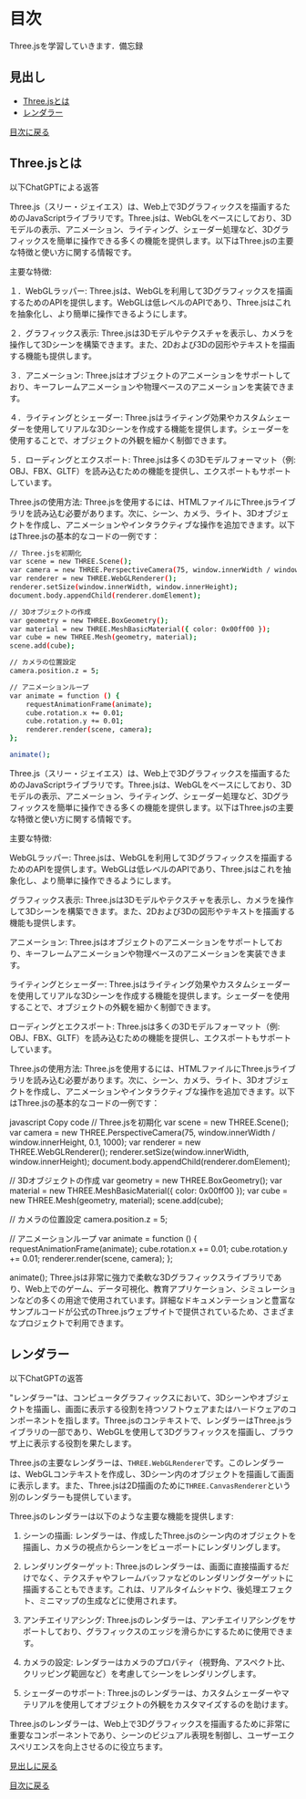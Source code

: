 # 目次

Three.jsを学習していきます．備忘録

## 見出し
- [Three.jsとは](#Three.jsとは)
- [レンダラー](#レンダラー)


[目次に戻る](../README.md)


## Three.jsとは
以下ChatGPTによる返答


Three.js（スリー・ジェイエス）は、Web上で3Dグラフィックスを描画するためのJavaScriptライブラリです。Three.jsは、WebGLをベースにしており、3Dモデルの表示、アニメーション、ライティング、シェーダー処理など、3Dグラフィックスを簡単に操作できる多くの機能を提供します。以下はThree.jsの主要な特徴と使い方に関する情報です。

主要な特徴:

１．WebGLラッパー: Three.jsは、WebGLを利用して3Dグラフィックスを描画するためのAPIを提供します。WebGLは低レベルのAPIであり、Three.jsはこれを抽象化し、より簡単に操作できるようにします。

２．グラフィックス表示: Three.jsは3Dモデルやテクスチャを表示し、カメラを操作して3Dシーンを構築できます。また、2Dおよび3Dの図形やテキストを描画する機能も提供します。

３．アニメーション: Three.jsはオブジェクトのアニメーションをサポートしており、キーフレームアニメーションや物理ベースのアニメーションを実装できます。

４．ライティングとシェーダー: Three.jsはライティング効果やカスタムシェーダーを使用してリアルな3Dシーンを作成する機能を提供します。シェーダーを使用することで、オブジェクトの外観を細かく制御できます。

５．ローディングとエクスポート: Three.jsは多くの3Dモデルフォーマット（例: OBJ、FBX、GLTF）を読み込むための機能を提供し、エクスポートもサポートしています。

Three.jsの使用方法:
Three.jsを使用するには、HTMLファイルにThree.jsライブラリを読み込む必要があります。次に、シーン、カメラ、ライト、3Dオブジェクトを作成し、アニメーションやインタラクティブな操作を追加できます。以下はThree.jsの基本的なコードの一例です：
```bash
// Three.jsを初期化
var scene = new THREE.Scene();
var camera = new THREE.PerspectiveCamera(75, window.innerWidth / window.innerHeight, 0.1, 1000);
var renderer = new THREE.WebGLRenderer();
renderer.setSize(window.innerWidth, window.innerHeight);
document.body.appendChild(renderer.domElement);

// 3Dオブジェクトの作成
var geometry = new THREE.BoxGeometry();
var material = new THREE.MeshBasicMaterial({ color: 0x00ff00 });
var cube = new THREE.Mesh(geometry, material);
scene.add(cube);

// カメラの位置設定
camera.position.z = 5;

// アニメーションループ
var animate = function () {
    requestAnimationFrame(animate);
    cube.rotation.x += 0.01;
    cube.rotation.y += 0.01;
    renderer.render(scene, camera);
};

animate();

```

Three.js（スリー・ジェイエス）は、Web上で3Dグラフィックスを描画するためのJavaScriptライブラリです。Three.jsは、WebGLをベースにしており、3Dモデルの表示、アニメーション、ライティング、シェーダー処理など、3Dグラフィックスを簡単に操作できる多くの機能を提供します。以下はThree.jsの主要な特徴と使い方に関する情報です。

主要な特徴:

WebGLラッパー: Three.jsは、WebGLを利用して3Dグラフィックスを描画するためのAPIを提供します。WebGLは低レベルのAPIであり、Three.jsはこれを抽象化し、より簡単に操作できるようにします。

グラフィックス表示: Three.jsは3Dモデルやテクスチャを表示し、カメラを操作して3Dシーンを構築できます。また、2Dおよび3Dの図形やテキストを描画する機能も提供します。

アニメーション: Three.jsはオブジェクトのアニメーションをサポートしており、キーフレームアニメーションや物理ベースのアニメーションを実装できます。

ライティングとシェーダー: Three.jsはライティング効果やカスタムシェーダーを使用してリアルな3Dシーンを作成する機能を提供します。シェーダーを使用することで、オブジェクトの外観を細かく制御できます。

ローディングとエクスポート: Three.jsは多くの3Dモデルフォーマット（例: OBJ、FBX、GLTF）を読み込むための機能を提供し、エクスポートもサポートしています。

Three.jsの使用方法:
Three.jsを使用するには、HTMLファイルにThree.jsライブラリを読み込む必要があります。次に、シーン、カメラ、ライト、3Dオブジェクトを作成し、アニメーションやインタラクティブな操作を追加できます。以下はThree.jsの基本的なコードの一例です：

javascript
Copy code
// Three.jsを初期化
var scene = new THREE.Scene();
var camera = new THREE.PerspectiveCamera(75, window.innerWidth / window.innerHeight, 0.1, 1000);
var renderer = new THREE.WebGLRenderer();
renderer.setSize(window.innerWidth, window.innerHeight);
document.body.appendChild(renderer.domElement);

// 3Dオブジェクトの作成
var geometry = new THREE.BoxGeometry();
var material = new THREE.MeshBasicMaterial({ color: 0x00ff00 });
var cube = new THREE.Mesh(geometry, material);
scene.add(cube);

// カメラの位置設定
camera.position.z = 5;

// アニメーションループ
var animate = function () {
    requestAnimationFrame(animate);
    cube.rotation.x += 0.01;
    cube.rotation.y += 0.01;
    renderer.render(scene, camera);
};

animate();
Three.jsは非常に強力で柔軟な3Dグラフィックスライブラリであり、Web上でのゲーム、データ可視化、教育アプリケーション、シミュレーションなどの多くの用途で使用されています。詳細なドキュメンテーションと豊富なサンプルコードが公式のThree.jsウェブサイトで提供されているため、さまざまなプロジェクトで利用できます。

## レンダラー
以下ChatGPTの返答


"レンダラー"は、コンピュータグラフィックスにおいて、3Dシーンやオブジェクトを描画し、画面に表示する役割を持つソフトウェアまたはハードウェアのコンポーネントを指します。Three.jsのコンテキストで、レンダラーはThree.jsライブラリの一部であり、WebGLを使用して3Dグラフィックスを描画し、ブラウザ上に表示する役割を果たします。

Three.jsの主要なレンダラーは、`THREE.WebGLRenderer`です。このレンダラーは、WebGLコンテキストを作成し、3Dシーン内のオブジェクトを描画して画面に表示します。また、Three.jsは2D描画のために`THREE.CanvasRenderer`という別のレンダラーも提供しています。

Three.jsのレンダラーは以下のような主要な機能を提供します:

1. シーンの描画: レンダラーは、作成したThree.jsのシーン内のオブジェクトを描画し、カメラの視点からシーンをビューポートにレンダリングします。

2. レンダリングターゲット: Three.jsのレンダラーは、画面に直接描画するだけでなく、テクスチャやフレームバッファなどのレンダリングターゲットに描画することもできます。これは、リアルタイムシャドウ、後処理エフェクト、ミニマップの生成などに使用されます。

3. アンチエイリアシング: Three.jsのレンダラーは、アンチエイリアシングをサポートしており、グラフィックスのエッジを滑らかにするために使用できます。

4. カメラの設定: レンダラーはカメラのプロパティ（視野角、アスペクト比、クリッピング範囲など）を考慮してシーンをレンダリングします。

5. シェーダーのサポート: Three.jsのレンダラーは、カスタムシェーダーやマテリアルを使用してオブジェクトの外観をカスタマイズするのを助けます。

Three.jsのレンダラーは、Web上で3Dグラフィックスを描画するために非常に重要なコンポーネントであり、シーンのビジュアル表現を制御し、ユーザーエクスペリエンスを向上させるのに役立ちます。


[見出しに戻る](#見出し)

[目次に戻る](../README.md)